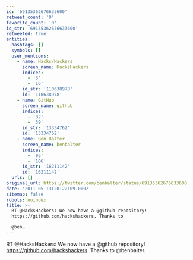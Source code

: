 ```yaml
---
id: '69135362676633600'
retweet_count: '0'
favorite_count: '0'
id_str: '69135362676633600'
retweeted: true
entities:
  hashtags: []
  symbols: []
  user_mentions:
    - name: Hacks/Hackers
      screen_name: HacksHackers
      indices:
        - '3'
        - '16'
      id_str: '110638978'
      id: '110638978'
    - name: GitHub
      screen_name: github
      indices:
        - '32'
        - '39'
      id_str: '13334762'
      id: '13334762'
    - name: Ben Balter
      screen_name: benbalter
      indices:
        - '96'
        - '106'
      id_str: '16211142'
      id: '16211142'
  urls: []
original_url: https://twitter.com/benbalter/status/69135362676633600
date: '2011-05-13T20:22:09.000Z'
sitemap: false
robots: noindex
title: >-
  RT @HacksHackers: We now have a @github repository!
  https://github.com/hackshackers. Thanks to 

  @ben…
---
```


RT @HacksHackers: We now have a @github repository! https://github.com/hackshackers. Thanks to 
@benbalter.